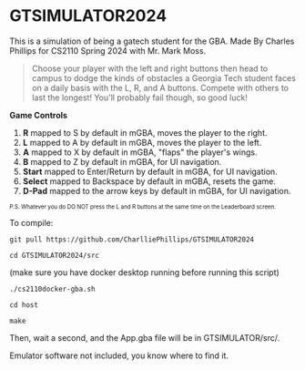 # GTSIMULATOR2024
This is a simulation of being a gatech student for the GBA.
Made By Charles Phillips for CS2110 Spring 2024 with Mr. Mark Moss.

>Choose your player with the left and right buttons then head to campus to
>dodge the kinds of obstacles a Georgia Tech student faces on a daily basis
>with the L, R, and A buttons. Compete with others to last the longest!
>You'll probably fail though, so good luck!

**Game Controls**
1. **R** mapped to S by default in mGBA, moves the player to the right.
2. **L** mapped to A by default in mGBA, moves the player to the left.
3. **A** mapped to X by default in mGBA, "flaps" the player's wings.
4. **B** mapped to Z by default in mGBA, for UI navigation.
5. **Start** mapped to Enter/Return by default in mGBA, for UI navigation.
6. **Select** mapped to Backspace by default in mGBA, resets the game.
7. **D-Pad** mapped to the arrow keys by default in mGBA, for UI navigation.



<sub><sup>P.S. Whatever you do DO NOT press the L and R buttons at the same time on the Leaderboard screen.</sup></sub>

To compile:

`git pull https://github.com/CharlliePhillips/GTSIMULATOR2024`

`cd GTSIMULATOR2024/src`

(make sure you have docker desktop running before running this script)

`./cs2110docker-gba.sh`

`cd host`

`make`

Then, wait a second, and the App.gba file will be in GTSIMULATOR/src/.

Emulator software not included, you know where to find it.
